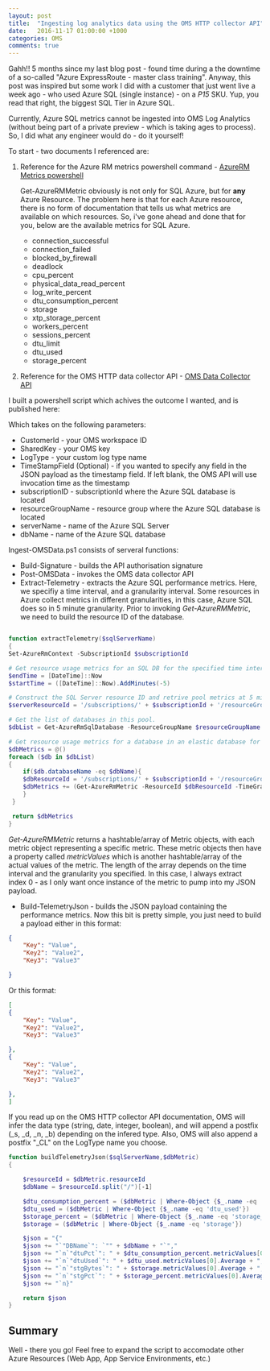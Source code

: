 ```yaml
---
layout: post
title:  "Ingesting log analytics data using the OMS HTTP collector API"
date:   2016-11-17 01:00:00 +1000
categories: OMS
comments: true
---
```


Gahh!! 5 months since my last blog post - found time during a the downtime of a so-called "Azure ExpressRoute - master class training".
Anyway, this post was inspired but some work I did with a customer that just went live a week ago - who used Azure SQL (single instance) - on a *P15* SKU. 
Yup, you read that right, the biggest SQL Tier in Azure SQL.

Currently, Azure SQL metrics cannot be ingested into OMS Log Analytics (without being part of a private preview - which is taking ages to process). So, I did what any engineer would do - do it yourself!

To start - two documents I referenced are:

1. Reference for the Azure RM metrics powershell command - [AzureRM Metrics powershell](https://docs.microsoft.com/en-us/powershell/resourcemanager/azurerm.insights/v1.0.12/Get-AzureRmMetric?redirectedfrom=msdn)

    Get-AzureRMMetric obviously is not only for SQL Azure, but for **any** Azure Resource. The problem here is that for each Azure resource, there is no form of documentation that tells us what metrics are available on which resources.
    So, i've gone ahead and done that for you, below are the available metrics for SQL Azure.

    * connection_successful
    * connection_failed
    * blocked_by_firewall
    * deadlock
    * cpu_percent
    * physical_data_read_percent
    * log_write_percent
    * dtu_consumption_percent
    * storage
    * xtp_storage_percent
    * workers_percent
    * sessions_percent
    * dtu_limit
    * dtu_used
    * storage_percent

2. Reference for the OMS HTTP data collector API - [OMS Data Collector API](https://docs.microsoft.com/en-us/azure/log-analytics/log-analytics-data-collector-api)

I built a powershell script which achives the outcome I wanted, and is published here:

Which takes on the following parameters:

* CustomerId - your OMS workspace ID
* SharedKey - your OMS key
* LogType - your custom log type name
* TimeStampField (Optional) - if you wanted to specify any field in the JSON payload as the timestamp field. If left blank, the OMS API will use invocation time as the timestamp
* subscriptionID - subscriptionId where the Azure SQL database is located
* resourceGroupName - resource group where the Azure SQL database is located
* serverName - name of the Azure SQL Server 
* dbName - name of the Azure SQL database

Ingest-OMSData.ps1 consists of serveral functions:

* Build-Signature - builds the API authorisation signature
* Post-OMSData - invokes the OMS data collector API
* Extract-Telemetry - extracts the Azure SQL performance metrics. Here, we specifiy a time interval, and a granularity interval. Some resources in Azure collect metrics in different granularities, in this case, Azure SQL does so in 5 minute granularity.
Prior to invoking *Get-AzureRMMetric*, we need to build the resource ID of the database. 

```powershell

function extractTelemetry($sqlServerName)
{
Set-AzureRmContext -SubscriptionId $subscriptionId

# Get resource usage metrics for an SQL DB for the specified time interval.
$endTime = [DateTime]::Now
$startTime = ([DateTime]::Now).AddMinutes(-5)

# Construct the SQL Server resource ID and retrive pool metrics at 5 minute granularity.
$serverResourceId = '/subscriptions/' + $subscriptionId + '/resourceGroups/' + $resourceGroupName + '/providers/Microsoft.Sql/servers/' + $serverName

# Get the list of databases in this pool.
$dbList = Get-AzureRmSqlDatabase -ResourceGroupName $resourceGroupName -ServerName $serverName

# Get resource usage metrics for a database in an elastic database for the specified time interval.
$dbMetrics = @()
foreach ($db in $dbList)
{
    if($db.databaseName -eq $dbName){
    $dbResourceId = '/subscriptions/' + $subscriptionId + '/resourceGroups/' + $resourceGroupName + '/providers/Microsoft.Sql/servers/' + $serverName + '/databases/' + $db.DatabaseName
    $dbMetrics += (Get-AzureRmMetric -ResourceId $dbResourceId -TimeGrain ([TimeSpan]::FromMinutes(5)) -StartTime $startTime -EndTime $endTime)
    }
 }

 return $dbMetrics
}

```

*Get-AzureRMMetric* returns a hashtable/array of Metric objects, with each metric object representing a specific metric.
These metric objects then have a property called *metricValues* which is another hashtable/array of the actual values of the metric. The length of the array depends on the time interval and the granularity you specified.
In this case, I always extract index 0 - as I only want once instance of the metric to pump into my JSON payload.

* Build-TelemetryJson - builds the JSON payload containing the performance metrics. Now this bit is pretty simple, you just need to build a payload either in this format:

```json
{
    "Key": "Value",
    "Key2": "Value2",
    "Key3": "Value3"

}
```
Or this format:

```json
[
{
    "Key": "Value",
    "Key2": "Value2",
    "Key3": "Value3"

},
{
    "Key": "Value",
    "Key2": "Value2",
    "Key3": "Value3"

},
]
```

If you read up on the OMS HTTP collector API documentation, OMS will infer the data type (string, date, integer, boolean), and will append a postfix (_s, _d, _n, _b) depending on the infered type.
Also, OMS will also append a postfix "_CL" on the LogType name you choose.

```powershell
function buildTelemetryJson($sqlServerName,$dbMetric)
{

    $resourceId = $dbMetric.resourceId
    $dbName = $resourceId.split("/")[-1]

    $dtu_consumption_percent = ($dbMetric | Where-Object {$_.name -eq 'dtu_consumption_percent'})
    $dtu_used = ($dbMetric | Where-Object {$_.name -eq 'dtu_used'})
    $storage_percent = ($dbMetric | Where-Object {$_.name -eq 'storage_percent'})
    $storage = ($dbMetric | Where-Object {$_.name -eq 'storage'})

    $json = "{"
    $json += "`"DBName`": `"" + $dbName + "`","
    $json += "`n`"dtuPct`": " + $dtu_consumption_percent.metricValues[0].Average + ","
    $json += "`n`"dtuUsed`": " + $dtu_used.metricValues[0].Average + ","
    $json += "`n`"stgBytes`": " + $storage.metricValues[0].Average + ","
    $json += "`n`"stgPct`": " + $storage_percent.metricValues[0].Average
    $json += "`n}"

    return $json
}

```

Summary
---------------------

Well - there you go! Feel free to expand the script to accomodate other Azure Resources (Web App, App Service Environments, etc.)